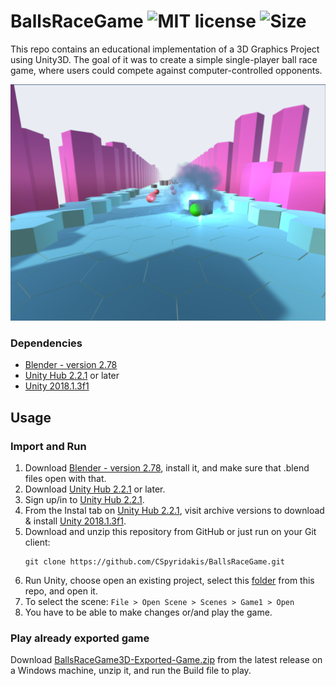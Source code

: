# BallsRaceGame ![MIT license](https://img.shields.io/github/license/CSpyridakis/BallsRaceGame.svg?style=plastic) ![Size](https://img.shields.io/github/repo-size/CSpyridakis/BallsRaceGame.svg?style=plastic)


This repo contains an educational implementation of a 3D Graphics Project using Unity3D. The goal of it was to create a simple single-player ball race game, where users could compete against computer-controlled opponents.

![BallsRaceGame-photo](./doc/img/BallsRaceGame.png)


### Dependencies 
* [Blender - version 2.78](https://download.blender.org/release/Blender2.78/)
* [Unity Hub 2.2.1](https://public-cdn.cloud.unity3d.com/hub/prod/UnityHubSetup.exe) or later
* [Unity 2018.1.3f1](unityhub://2018.1.3f1/a53ad04f7c7f)

## Usage
### Import and Run
1) Download [Blender - version 2.78](https://download.blender.org/release/Blender2.78/), install it, and make sure that .blend files open with that.
2) Download [Unity Hub 2.2.1](https://public-cdn.cloud.unity3d.com/hub/prod/UnityHubSetup.exe) or later.
3) Sign up/in to [Unity Hub 2.2.1](https://public-cdn.cloud.unity3d.com/hub/prod/UnityHubSetup.exe).
4) From the Instal tab on [Unity Hub 2.2.1](https://public-cdn.cloud.unity3d.com/hub/prod/UnityHubSetup.exe), visit archive versions to download & install [Unity 2018.1.3f1](unityhub://2018.1.3f1/a53ad04f7c7f).
5) Download and unzip this repository from GitHub or just run on your Git client: 
   ```
   git clone https://github.com/CSpyridakis/BallsRaceGame.git
   ```
6) Run Unity, choose open an existing project, select this [folder](BallsRaceGame3D/) from this repo, and open it.
7) To select the scene: `File > Open Scene > Scenes > Game1 > Open`
8) You have to be able to make changes or/and play the game.

### Play already exported game 
Download [BallsRaceGame3D-Exported-Game.zip](https://github.com/CSpyridakis/BallsRaceGame/releases/download/V1.0/BallsRaceGame3D-Exported-Game.zip) from the latest release on a Windows machine, unzip it, and run the Build file to play.
